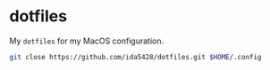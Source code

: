 # dotfiles
My `dotfiles` for my MacOS configuration.
```bash
git close https://github.com/ida5428/dotfiles.git $HOME/.config
```
